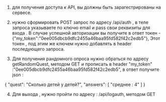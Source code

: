 1. для получения доступа к API, вы должны быть зарагестрированы на сервесе.

2. нужно сформировать POST запрос по адресу /api/auth , в теле запроса указываете по ключю email и pass свои реквизиты для входа . В случае успешной авторизации вы получите в ответ токен - {"my_token":"0ee005dbcb9dfc2455a46baa95fd582f42c2edb5"}, Этот токен , под этим же ключем нужно добавлять в header последующего запроса.


3. Для получения рандомного опроса нужно обраться по адресу getRandomQuest, методом GET и прописать в header "my_token" :"0ee005dbcb9dfc2455a46baa95fd582f42c2edb5", в ответ получите json :

{
    "quest": "Сколько детей у детей?",
    "answers": [
        "среднее : 4"
    ]
}

4. Для выхода , нужно пройти по адресу : /api/logauth, методом GET